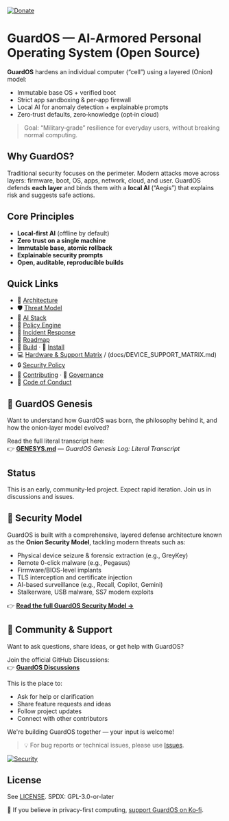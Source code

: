 [![Donate](https://img.shields.io/badge/Donate-Ko--fi-blueviolet?logo=ko-fi)](https://ko-fi.com/guardos)

# GuardOS — AI‑Armored Personal Operating System (Open Source)

**GuardOS** hardens an individual computer (“cell”) using a layered (Onion) model:
- Immutable base OS + verified boot
- Strict app sandboxing & per‑app firewall
- Local AI for anomaly detection + explainable prompts
- Zero‑trust defaults, zero‑knowledge (opt‑in cloud)

> Goal: “Military‑grade” resilience for everyday users, without breaking normal computing.

## Why GuardOS?
Traditional security focuses on the perimeter. Modern attacks move across layers: firmware, boot, OS, apps, network, cloud, and user. GuardOS defends **each layer** and binds them with a **local AI** (“Aegis”) that explains risk and suggests safe actions.

## Core Principles
- **Local‑first AI** (offline by default)
- **Zero trust on a single machine**
- **Immutable base, atomic rollback**
- **Explainable security prompts**
- **Open, auditable, reproducible builds**

## Quick Links
- 📐 [Architecture](docs/ARCHITECTURE.md)
- 🛡️ [Threat Model](docs/THREAT_MODEL.md)
- 🧠 [AI Stack](docs/AI_STACK.md)
- 🧩 [Policy Engine](docs/POLICY_ENGINE.md)
- 🧯 [Incident Response](docs/INCIDENT_RESPONSE.md)
- 🧭 [Roadmap](ROADMAP.md)
- 🧱 [Build](BUILD.md) · 🚀 [Install](INSTALL.md)
- 💻 [Hardware & Support Matrix](docs/HARDWARE.md) / (docs/DEVICE_SUPPORT_MATRIX.md)
- 🔒 [Security Policy](SECURITY.md)
- 🤝 [Contributing](CONTRIBUTING.md) · 🧭 [Governance](GOVERNANCE.md)
- 📣 [Code of Conduct](CODE_OF_CONDUCT.md)

## 📖 GuardOS Genesis

Want to understand how GuardOS was born, the philosophy behind it, and how the onion‑layer model evolved?

Read the full literal transcript here:  
👉 [**GENESYS.md**](./GENESYS.md) — *GuardOS Genesis Log: Literal Transcript*

## Status
This is an early, community‑led project. Expect rapid iteration. Join us in discussions and issues.

## 🔐 Security Model

GuardOS is built with a comprehensive, layered defense architecture known as the **Onion Security Model**, tackling modern threats such as:

- Physical device seizure & forensic extraction (e.g., GreyKey)
- Remote 0-click malware (e.g., Pegasus)
- Firmware/BIOS-level implants
- TLS interception and certificate injection
- AI-based surveillance (e.g., Recall, Copilot, Gemini)
- Stalkerware, USB malware, SS7 modem exploits

👉 **[Read the full GuardOS Security Model →](./SECURITY_MODEL.md)**

## 💬 Community & Support

Want to ask questions, share ideas, or get help with GuardOS?

Join the official GitHub Discussions:  
👉 **[GuardOS Discussions](https://github.com/juanitto-maker/GuardOS/discussions)**

This is the place to:
- Ask for help or clarification
- Share feature requests and ideas
- Follow project updates
- Connect with other contributors

We're building GuardOS together — your input is welcome!

> 💡 For bug reports or technical issues, please use [Issues](https://github.com/juanitto-maker/GuardOS/issues).

[![Security](https://img.shields.io/badge/security-GitHub%20Advanced-blue?logo=github)](../../security/policy)



## License
See [LICENSE](LICENSE). SPDX: GPL-3.0-or-later


🙏 If you believe in privacy-first computing, [support GuardOS on Ko‑fi](https://ko-fi.com/guardos).
